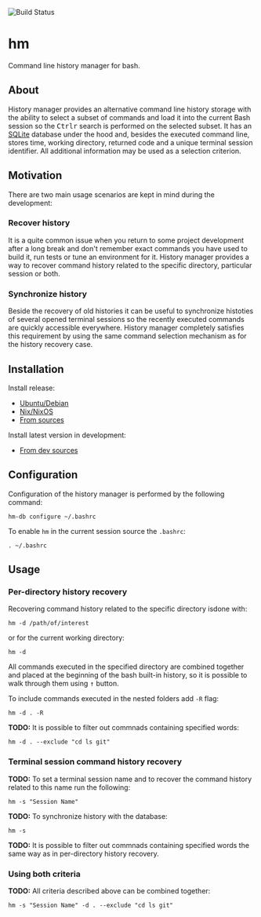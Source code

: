 ![Build Status](https://travis-ci.com/dkolmakov/hm.svg?branch=master)

# hm
Command line history manager for bash. 

## About
History manager provides an alternative command line history storage with the ability to select a subset of commands and load it into the current Bash session so the <kbd>Ctrl</kbd><kbd>r</kbd> search is performed on the selected subset. It has an [SQLite](https://www.sqlite.org) database under the hood and, besides the executed command line, stores time, working directory, returned code and a unique terminal session identifier. All additional information may be used as a selection criterion.

## Motivation

There are two main usage scenarios are kept in mind during the development:

### Recover history

It is a quite common issue when you return to some project development after a long break and don't remember exact commands you have used to build it, run tests or tune an environment for it. History manager provides a way to recover command history related to the specific directory, particular session or both.

### Synchronize history

Beside the recovery of old histories it can be useful to synchronize histoties of several opened terminal sessions so the recently executed commands are quickly accessible everywhere. History manager completely satisfies this requirement by using the same command selection mechanism as for the history recovery case. 

## Installation

Install release:
- [Ubuntu/Debian](docs/installation.md#ubuntudebian)
- [Nix/NixOS](docs/installation.md#nixnixos)
- [From sources](docs/installation.md#from-sources)

Install latest version in development: 
- [From dev sources](docs/installation.md#from-dev-sources)

## Configuration

Configuration of the history manager is performed by the following command:

```Shell
hm-db configure ~/.bashrc
```
To enable `hm` in the current session source the `.bashrc`:

```Shell
. ~/.bashrc
```

## Usage


### Per-directory history recovery

Recovering command history related to the specific directory isdone with:

```Shell
hm -d /path/of/interest
```
or for the current working directory:

```Shell
hm -d
```

All commands executed in the specified directory are combined together and placed at the beginning of the bash built-in history, so it is possible to walk through them using <kbd>&#8593;</kbd> button.

To include commands executed in the nested folders add `-R` flag: 

```Shell
hm -d . -R
```

**TODO:** It is possible to filter out commnads containing specified words:
```Shell
hm -d . --exclude "cd ls git"
```

### Terminal session command history recovery

**TODO:** To set a terminal session name and to recover the command history related to this name run the following:
```Shell
hm -s "Session Name"
```

**TODO:** To synchronize history with the database:
```Shell
hm -s
```

**TODO:** It is possible to filter out commnads containing specified words the same way as in per-directory history recovery.


### Using both criteria

**TODO:** All criteria described above can be combined together:
```Shell
hm -s "Session Name" -d . --exclude "cd ls git"
```
